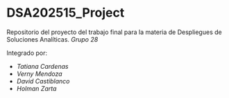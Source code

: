 # DSA202515_Project
Repositorio del proyecto del trabajo final para la materia de Despliegues de Soluciones  Analíticas. *Grupo 28*

Integrado por:
- *Tatiana Cardenas*
- *Verny Mendoza*
- *David Castiblanco*
- *Holman Zarta*
